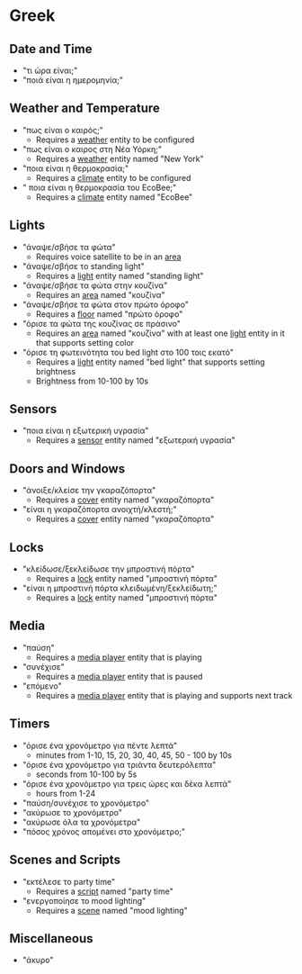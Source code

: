 # Greek

## Date and Time

- "τι ώρα είναι;"
- "ποιά είναι η ημερομηνία;"

## Weather and Temperature

- "πως είναι ο καιρός;"
    -  Requires a [weather][] entity to be configured
- "πως είναι ο καιρος στη Νέα Υόρκη;"
    - Requires a [weather][] entity named "New York"
- "ποια είναι η θερμοκρασία;"
    - Requires a [climate][] entity to be configured
- " ποια είναι η θερμοκρασία του EcoBee;"
    - Requires a [climate][] entity named "EcoBee"

## Lights

- "άναψε/σβήσε τα φώτα"
    - Requires voice satellite to be in an [area][]
- "άναψε/σβήσε το standing light"
    - Requires a [light][] entity named "standing light"
- "άναψε/σβήσε τα φώτα στην κουζίνα"
    - Requires an [area][] named "κουζίνα"
- "άναψε/σβήσε τα φώτα στον πρώτο όροφο"
    - Requires a [floor][] named "πρώτο όροφο"
- "όρισε τα φώτα της κουζίνας σε πράσινο"
    - Requires an [area][] named "κουζίνα" with at least one [light][] entity in it that supports setting color
- "όρισε τη φωτεινότητα του bed light στο 100 τοις εκατό"
    - Requires a [light][] entity named "bed light" that supports setting brightness
    - Brightness from 10-100 by 10s

## Sensors

- "ποια είναι η εξωτερική υγρασία"
    - Requires a [sensor][] entity named "εξωτερική υγρασία"

## Doors and Windows

- "άνοιξε/κλείσε την γκαραζόπορτα"
    - Requires a [cover][] entity named "γκαραζόπορτα"
- "είναι η γκαραζόπορτα ανοιχτή/κλεστή;"
    - Requires a [cover][] entity named "γκαραζόπορτα"

## Locks

- "κλείδωσε/ξεκλείδωσε την μπροστινή πόρτα"
    - Requires a [lock][] entity named "μπροστινή πόρτα"
- "είναι η μπροστινή πόρτα κλειδωμένη/ξεκλείδωτη;"
    - Requires a [lock][] entity named "μπροστινή πόρτα"

## Media

- "παύση"
    - Requires a [media player][] entity that is playing 
- "συνέχισε"
    - Requires a [media player][] entity that is paused
- "επόμενο"
    - Requires a [media player][] entity that is playing and supports next track

## Timers

- "όρισε ένα χρονόμετρο για πέντε λεπτά"
    - minutes from 1-10, 15, 20, 30, 40, 45, 50 - 100 by 10s
- "όρισε ένα χρονόμετρο για τριάντα δευτερόλεπτα"
    - seconds from 10-100 by 5s
- "όρισε ένα χρονόμετρο για τρεις ώρες και δέκα λεπτά"
    - hours from 1-24
- "παύση/συνέχισε το χρονόμετρο"
- "ακύρωσε το χρονόμετρο"
- "ακύρωσε όλα τα χρονόμετρα"
- "πόσος χρόνος απομένει στο χρονόμετρο;"

## Scenes and Scripts

- "εκτέλεσε το party time"
    - Requires a [script][] named "party time"
- "ενεργοποίησε το mood lighting"
    - Requires a [scene][] named "mood lighting" 

## Miscellaneous

- "άκυρο"

<!-- Links -->
[area]: https://www.home-assistant.io/docs/organizing/#area
[climate]: https://www.home-assistant.io/integrations/climate/
[cover]: https://www.home-assistant.io/integrations/cover/
[floor]: https://www.home-assistant.io/docs/organizing/#floor
[light]: https://www.home-assistant.io/integrations/light/
[lock]: https://www.home-assistant.io/integrations/lock/
[media player]: https://www.home-assistant.io/integrations/media_player/
[scene]: https://www.home-assistant.io/integrations/scene/
[script]: https://www.home-assistant.io/integrations/script/
[sensor]: https://www.home-assistant.io/integrations/sensor/
[weather]: https://www.home-assistant.io/integrations/weather/